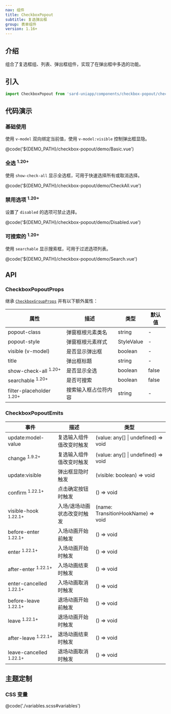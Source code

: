 ```yaml
---
nav: 组件
title: CheckboxPopout
subtitle: 复选弹出框
group: 表单组件
version: 1.16+
---
```


## 介绍

组合了复选框组、列表、弹出框组件，实现了在弹出框中多选的功能。

## 引入

```ts
import CheckboxPopout from 'sard-uniapp/components/checkbox-popout/checkbox-popout.vue'
```

## 代码演示

### 基础使用

使用 `v-model` 双向绑定当前值，使用 `v-model:visible` 控制弹出框显隐。

@code('${DEMO_PATH}/checkbox-popout/demo/Basic.vue')

### 全选 <sup>1.20+</sup>

使用 `show-check-all` 显示全选框，可用于快速选择所有或取消选择。

@code('${DEMO_PATH}/checkbox-popout/demo/CheckAll.vue')

### 禁用选项 <sup>1.20+</sup>

设置了 `disabled` 的选项可禁止选择。

@code('${DEMO_PATH}/checkbox-popout/demo/Disabled.vue')

### 可搜索的 <sup>1.20+</sup>

使用 `searchable` 显示搜索框，可用于过滤选项列表。

@code('${DEMO_PATH}/checkbox-popout/demo/Search.vue')

## API

### CheckboxPopoutProps

继承 [`CheckboxGroupProps`](./checkbox#CheckboxGroupProps) 并有以下额外属性：

| 属性                                | 描述                 | 类型       | 默认值 |
| ----------------------------------- | -------------------- | ---------- | ------ |
| popout-class                        | 弹窗框根元素类名     | string     | -      |
| popout-style                        | 弹窗框根元素样式     | StyleValue | -      |
| visible (v-model)                   | 是否显示弹出框       | boolean    | -      |
| title                               | 弹出框标题           | string     | -      |
| show-check-all <sup>1.20+</sup>     | 是否显示全选         | boolean    | false  |
| searchable <sup>1.20+</sup>         | 是否可搜索           | boolean    | false  |
| filter-placeholder <sup>1.20+</sup> | 搜索输入框占位符内容 | string     | -      |

### CheckboxPopoutEmits

| 事件                               | 描述                        | 类型                                |
| ---------------------------------- | --------------------------- | ----------------------------------- |
| update:model-value                 | 复选输入组件值改变时触发    | (value: any[] \| undefined) => void |
| change <sup>1.9.2+</sup>           | 复选输入组件值改变时触发    | (value: any[] \| undefined) => void |
| update:visible                     | 弹出框显隐时触发            | (visible: boolean) => void          |
| confirm <sup>1.22.1+</sup>         | 点击确定按钮时触发          | () => void                          |
| visible-hook <sup>1.22.1+</sup>    | 入场/退场动画状态改变时触发 | (name: TransitionHookName) => void  |
| before-enter <sup>1.22.1+</sup>    | 入场动画开始前触发          | () => void                          |
| enter <sup>1.22.1+</sup>           | 入场动画开始时触发          | () => void                          |
| after-enter <sup>1.22.1+</sup>     | 入场动画结束时触发          | () => void                          |
| enter-cancelled <sup>1.22.1+</sup> | 入场动画取消时触发          | () => void                          |
| before-leave <sup>1.22.1+</sup>    | 退场动画开始前触发          | () => void                          |
| leave <sup>1.22.1+</sup>           | 退场动画开始时触发          | () => void                          |
| after-leave <sup>1.22.1+</sup>     | 退场动画结束时触发          | () => void                          |
| leave-cancelled <sup>1.22.1+</sup> | 退场动画取消时触发          | () => void                          |

## 主题定制

### CSS 变量

@code('./variables.scss#variables')
